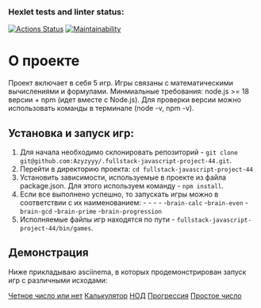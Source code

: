 ### Hexlet tests and linter status:

[![Actions Status](https://github.com/Azyzyyy/fullstack-javascript-project-44/actions/workflows/hexlet-check.yml/badge.svg)](https://github.com/Azyzyyy/fullstack-javascript-project-44/actions)
[![Maintainability](https://api.codeclimate.com/v1/badges/582edceca2e76b65245f/maintainability)](https://codeclimate.com/github/Azyzyyy/fullstack-javascript-project-44/maintainability)
# О проекте
Проект включает в себя 5 игр. Игры связаны с математическими вычислениями и формулами.
Минмиальные требования: node.js >= 18 версии + npm (идет вместе с Node.js). Для проверки версии можно использовать команды в терминале (node -v, npm -v).

## Установка и запуск игр: 
1) Для начала необходимо склонировать репозиторий - `git clone git@github.com:Azyzyyy/.fullstack-javascript-project-44.git`.
2) Перейти в директорию проекта: `cd fullstack-javascript-project-44`
3) Установить зависимости, используемые в проекте из файла package.json. Для этого используем команду - `npm install`.
4) Если все выполнено успешно, то запускать игры можно в соответствии с их наименованием: - - - -  -`brain-calc`
-`brain-even`
-`brain-gcd`
-`brain-prime`
-`brain-progression`
5) Исполняемые файлы игр находятся по пути - `fullstack-javascript-project-44/bin/games`.

## Демонстрация
Ниже прикладываю asciinema, в которых продемонстрирован запуск игр с различными исходами:

[Четное число или нет](https://asciinema.org/a/2zdoM8zwWidZnkwccQ1pVNFXv)
[Калькулятор](https://asciinema.org/a/hZPmMX5KNpc9tEXzOnCxlte5h)
[НОД](https://asciinema.org/a/1i4VnIEBFYU3wPlnf5MM64vDQ)
[Прогрессия](https://asciinema.org/a/JVpBO226PiymY4BUNBxiloHmY)
[Простое число](https://asciinema.org/a/CLrwoQRLe1BRfaWcvMFHMLKCD)
